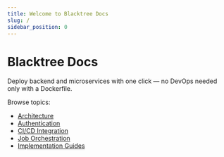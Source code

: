 ```yaml
---
title: Welcome to Blacktree Docs
slug: /
sidebar_position: 0
---
```


# Blacktree Docs

Deploy backend and microservices with one click — no DevOps needed only with a Dockerfile.

Browse topics:
- [Architecture](Architecture/overivew.md)
- [Authentication](Authentication/overview.md)
- [CI/CD Integration](CI-CD/overview.md)
- [Job Orchestration](Job-Orchestration/overview.md)
- [Implementation Guides](implementation/overview.md)

